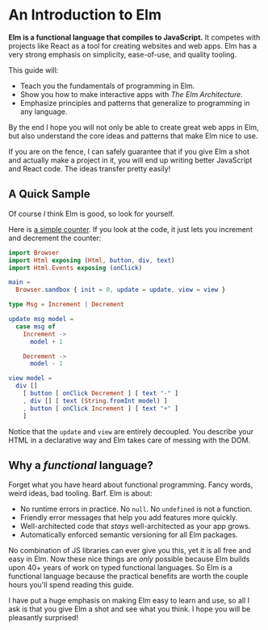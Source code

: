 # An Introduction to Elm

**Elm is a functional language that compiles to JavaScript.** It competes with projects like React as a tool for creating websites and web apps. Elm has a very strong emphasis on simplicity, ease-of-use, and quality tooling.

This guide will:

  - Teach you the fundamentals of programming in Elm.
  - Show you how to make interactive apps with *The Elm Architecture*.
  - Emphasize principles and patterns that generalize to programming in any language.

By the end I hope you will not only be able to create great web apps in Elm, but also understand the core ideas and patterns that make Elm nice to use.

If you are on the fence, I can safely guarantee that if you give Elm a shot and actually make a project in it, you will end up writing better JavaScript and React code. The ideas transfer pretty easily!


## A Quick Sample

Of course *I* think Elm is good, so look for yourself.

Here is [a simple counter](https://elm-lang.org/examples/buttons). If you look at the code, it just lets you increment and decrement the counter:

```elm
import Browser
import Html exposing (Html, button, div, text)
import Html.Events exposing (onClick)

main =
  Browser.sandbox { init = 0, update = update, view = view }

type Msg = Increment | Decrement

update msg model =
  case msg of
    Increment ->
      model + 1

    Decrement ->
      model - 1

view model =
  div []
    [ button [ onClick Decrement ] [ text "-" ]
    , div [] [ text (String.fromInt model) ]
    , button [ onClick Increment ] [ text "+" ]
    ]
```

Notice that the `update` and `view` are entirely decoupled. You describe your HTML in a declarative way and Elm takes care of messing with the DOM.


## Why a *functional* language?

Forget what you have heard about functional programming. Fancy words, weird ideas, bad tooling. Barf. Elm is about:

  - No runtime errors in practice. No `null`. No `undefined` is not a function.
  - Friendly error messages that help you add features more quickly.
  - Well-architected code that *stays* well-architected as your app grows.
  - Automatically enforced semantic versioning for all Elm packages.

No combination of JS libraries can ever give you this, yet it is all free and easy in Elm. Now these nice things are *only* possible because Elm builds upon 40+ years of work on typed functional languages. So Elm is a functional language because the practical benefits are worth the couple hours you'll spend reading this guide.

I have put a huge emphasis on making Elm easy to learn and use, so all I ask is that you give Elm a shot and see what you think. I hope you will be pleasantly surprised!
